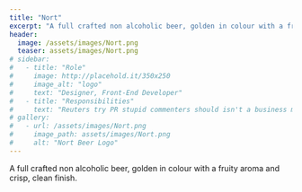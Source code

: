 ```yaml
---
title: "Nort"
excerpt: "A full crafted non alcoholic beer, golden in colour with a fruity aroma and crisp, clean finish."
header:
  image: /assets/images/Nort.png
  teaser: assets/images/Nort.png
# sidebar:
#   - title: "Role"
#     image: http://placehold.it/350x250
#     image_alt: "logo"
#     text: "Designer, Front-End Developer"
#   - title: "Responsibilities"
#     text: "Reuters try PR stupid commenters should isn't a business model"
# gallery:
#   - url: /assets/images/Nort.png
#     image_path: assets/images/Nort.png
#     alt: "Nort Beer Logo"
---
```


A full crafted non alcoholic beer, golden in colour with a fruity aroma and crisp, clean finish.